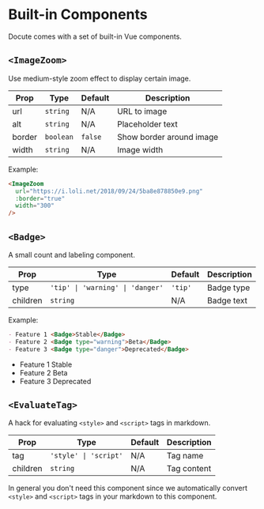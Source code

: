 # Built-in Components

Docute comes with a set of built-in Vue components.

## `<ImageZoom>`

Use medium-style zoom effect to display certain image.

|Prop|Type|Default|Description|
|---|---|---|---|
|url|`string`|N/A|URL to image|
|alt|`string`|N/A|Placeholder text|
|border|`boolean`|`false`|Show border around image|
|width|`string`|N/A|Image width|

Example: 

```markdown
<ImageZoom 
  url="https://i.loli.net/2018/09/24/5ba8e878850e9.png" 
  :border="true" 
  width="300"
/>
```

<ImageZoom url="https://i.loli.net/2018/09/24/5ba8e878850e9.png" :border="true" width="300"/>


## `<Badge>`

A small count and labeling component.

|Prop|Type|Default|Description|
|---|---|---|---|
|type|<code>'tip' &#x7C; 'warning' &#x7C; 'danger'</code>|`'tip'`|Badge type|
|children|`string`|N/A|Badge text|

Example:

```markdown
- Feature 1 <Badge>Stable</Badge>
- Feature 2 <Badge type="warning">Beta</Badge>
- Feature 3 <Badge type="danger">Deprecated</Badge>
```

- Feature 1 <Badge>Stable</Badge>
- Feature 2 <Badge type="warning">Beta</Badge>
- Feature 3 <Badge type="danger">Deprecated</Badge>

## `<EvaluateTag>`

A hack for evaluating `<style>` and `<script>` tags in markdown.

|Prop|Type|Default|Description|
|---|---|---|---|
|tag|<code>'style' &#x7C; 'script'</code>|N/A|Tag name|
|children|`string`|N/A|Tag content|

In general you don't need this component since we automatically convert `<style>` and `<script>` tags in your markdown to this component.
